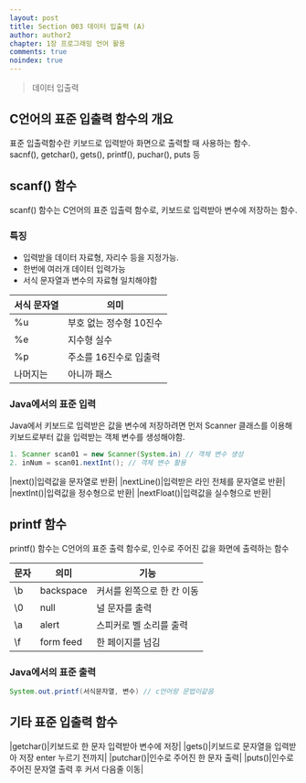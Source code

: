 ```yaml
---
layout: post
title: Section 003 데이터 입출력 (A)
author: author2
chapter: 1장 프로그래밍 언어 활용
comments: true
noindex: true
---
```

>데이터 입출력

## C언어의 표준 입출력 함수의 개요

표준 입출력함수란 키보드로 입력받아 화면으로 출력할 때 사용하는 함수.    
sacnf(), getchar(), gets(), printf(), puchar(), puts 등

## scanf() 함수
scanf() 함수는 C언어의 표준 입출력 함수로, 키보드로 입력받아 변수에 저장하는 함수.

### 특징
- 입력받을 데이터 자료형, 자리수 등을 지정가능.
- 한번에 여러개 데이터 입력가능
- 서식 문자열과 변수의 자료형 일치해야함

|서식 문자열|의미|
|---|---|
|%u|부호 없는 정수형 10진수|
|%e|지수형 실수|
|%p|주소를 16진수로 입출력|
|나머지는|아니까 패스|

### Java에서의 표준 입력
Java에서 키보드로 입력받은 값을 변수에 저장하려면 먼저 Scanner 클래스를 이용해 키보드로부터 값을 입력받는 객체 변수를 생성해야함.

``` java
1. Scanner scan01 = new Scanner(System.in) // 객체 변수 생성
2. inNum = scan01.nextInt(); // 객체 변수 활용
```

|next()|입력값을 문자열로 반환|
|nextLine()|입력받은 라인 전체를 문자열로 반환|
|nextInt()|입력값을 정수형으로 반환|
|nextFloat()|입력값을 실수형으로 반환|

## printf 함수

printf() 함수는 C언어의 표준 출력 함수로, 인수로 주어진 값을 화면에 출력하는 함수

|문자|의미|기능|
|---|---|---|
|\b|backspace|커서를 왼쪽으로 한 칸 이동|
|\0|null|널 문자를 출력|
|\a|alert|스피커로 벨 소리를 출력|
|\f|form feed|한 페이지를 넘김|

### Java에서의 표준 출력

``` java
System.out.printf(서식문자열, 변수) // c언어랑 문법이같음
```

## 기타 표준 입출력 함수

|getchar()|키보드로 한 문자 입력받아 변수에 저장|
|gets()|키보드로 문자열을 입력받아 저장 enter 누르기 전까지|
|putchar()|인수로 주어진 한 문자 출력|
|puts()|인수로 주어진 문자열 출력 후 커서 다음줄 이동|



